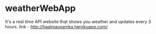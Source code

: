 # weatherWebApp
It's a real time API website that shows you weather and updates every 3 hours.
 link - http://haalmausamka.herokuapp.com/
